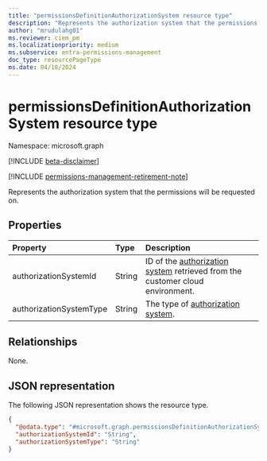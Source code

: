 ```yaml
---
title: "permissionsDefinitionAuthorizationSystem resource type"
description: "Represents the authorization system that the permissions will be requested on."
author: "mrudulahg01"
ms.reviewer: ciem_pm
ms.localizationpriority: medium
ms.subservice: entra-permissions-management
doc_type: resourcePageType
ms.date: 04/18/2024
---
```


# permissionsDefinitionAuthorizationSystem resource type

Namespace: microsoft.graph

[!INCLUDE [beta-disclaimer](../../includes/beta-disclaimer.md)]

[!INCLUDE [permissions-management-retirement-note](../../includes/permissions-management-retirement-note.md)]

Represents the authorization system that the permissions will be requested on.

## Properties
|Property|Type|Description|
|:---|:---|:---|
|authorizationSystemId|String|ID of the [authorization system](../resources/authorizationsystem.md) retrieved from the customer cloud environment.|
|authorizationSystemType|String|The type of [authorization system](../resources/authorizationsystem.md).|

## Relationships
None.

## JSON representation
The following JSON representation shows the resource type.
<!-- {
  "blockType": "resource",
  "@odata.type": "microsoft.graph.permissionsDefinitionAuthorizationSystem"
}
-->
``` json
{
  "@odata.type": "#microsoft.graph.permissionsDefinitionAuthorizationSystem",
  "authorizationSystemId": "String",
  "authorizationSystemType": "String"
}
```


